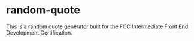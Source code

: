# random-quote
This is a random quote generator built for the FCC Intermediate Front End Development Certification.
